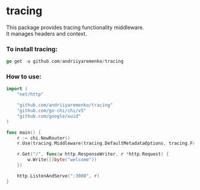 # tracing

This package provides tracing functionality middleware.  
It manages headers and context.  

### To install tracing:
```go
go get -u github.com/andriiyaremenko/tracing
```

### How to use:

```go
import (
	"net/http"

	"github.com/andriiyaremenko/tracing"
	"github.com/go-chi/chi/v5"
	"github.com/google/uuid"
)

func main() {
	r := chi.NewRouter()
	r.Use(tracing.Middleware(tracing.DefaultMetadataOptions, tracing.FromStringer(uuid.New)))

	r.Get("/", func(w http.ResponseWriter, r *http.Request) {
		w.Write([]byte("welcome"))
	})

	http.ListenAndServe(":3000", r)
}
```
